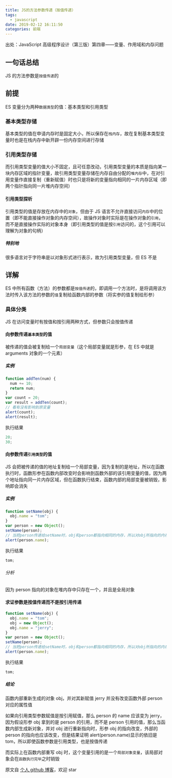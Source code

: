 ```yaml
---
title: JS的方法参数传递（按值传递）
tags:
  - javascript
date: 2019-02-12 16:11:50
categories: 前端
---
```


出处：JavaScript 高级程序设计（第三版）第四章——变量、作用域和内存问题

<!--more-->

## 一句话总结

JS 的方法参数是`按值传递`的

## 前提

ES 变量分为两种`数据类型`的值：基本类型和引用类型

### 基本类型存储

基本类型的值在申请内存时是固定大小，所以保存在`栈内存`，故在复制基本类型变量时也是在栈内存中新开辟一份内存空间进行存储

### 引用类型存储

而引用类型变量的值大小不固定，且可任意改动，引用类型变量的本质是指向某一块内存区域的指针变量，故引用类型变量存储在内存自由分配的`堆内存`中，在对引用变量作直接复制（重新赋值）时也只是将新的变量指向相同的一片内存区域（即两个指针指向同一片堆内存空间）

#### 引用类型探析

引用类型的值是存放在内存中的`对象`，但由于 JS 语言不允许直接访问`内存`中的位置（即不能直接操作对象的内存空间），故操作对象时实际是在操作对象的`引用`，而不是直接操作实际的对象本身（即引用类型的值是按`引用`访问的，这个引用可以理解为对象的句柄）

##### 特别地

很多语言对于字符串是以对象形式进行表示，故为引用类型变量，但 ES 不是

## 详解

ES 中所有函数（方法）的参数都是`按值传递`的，即调用一个方法时，是将调用该方法时传入该方法的参数的`值`复制给函数内部的参数（将实参的值复制给形参）

### 具体分类

JS 在访问变量时有按值和按引用两种方式，但参数只会按值传递

#### 向参数传递`基本类型`的值

被传递的值会被复制给一个`局部变量`（这个局部变量就是形参，在 ES 中就是 arguments 对象的一个元素）

##### 实例

```js
function addTen(num) {
  num += 10;
  return num;
}
var count = 20;
var result = addTen(count);
// 看有没有影响到原变量
alert(count);
alert(result);
```

执行结果

```js
20;
30;
```

#### 向参数传递`引用类型`的值

JS 会把被传递的值的地址复制给一个局部变量，因为复制的是地址，所以在函数执行时，函数形参在函数内部改变时会影响到函数外部的该引用变量的值，因为两个地址指向同一片内存区域，但在函数执行结束，函数内部的局部变量被销毁，影响即会消失

##### 实例

```js
function setName(obj) {
  obj.name = "tom";
}
var person = new Object();
setName(person);
// 当把person传递给setName时，obj和person都指向相同的内存，所以对obj所指向的内存区域修改会影响到person
alert(person.name);
```

执行结果

```js
tom;
```

###### 分析

因为 person 指向的对象在堆内存中只存在一个，并且是全局对象

#### 求证参数是按值传递而不是按引用传递

```js
function setName(obj) {
  obj.name = "tom";
  obj = new Object();
  obj.name = "jerry";
}
var person = new Object();
setName(person);
// 当把person传递给setName时，obj和person都指向相同的内存，所以对obj所指向的内存区域修改会影响到person
alert(person.name);
```

执行结果

```js
tom;
```

##### 结论

函数内部重新生成的对象 obj，并对其新赋值 jerry 并没有改变函数外部 person 对应的属性值

如果向引用类型参数赋值是按引用赋值，那么 person 的 name 应该变为 jerry，因为假设形参 obj 拿到的是 person 的引用，而不是 person 引用的值，那么当函数内部生成新对象，并对 obj 进行重新指向时，形参 obj 的指向改变，外部的 person 的指向也应该改变，但是结果证明 alert(person.name)显示的依旧是 tom，所以即使函数参数是引用类型，也是按值传递

而实际上在函数内部重写 obj 时，这个变量引用的是一个`局部对象变量`，该局部对象会在`函数执行完毕`之时销毁

原文自 [个人 github 博客](https://github.com/barnett617/wilson-blog)，欢迎 star

